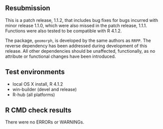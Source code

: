 ## Resubmission
This is a patch release, 1.1.2, that includes bug fixes for bugs incurred with minor release 1.1.0, which were also missed in the patch release, 1.1.1.  Functions were also tested to be compatible with R 4.1.2.

The package, `geomorph`, is developed by the same authors as `RRPP`.  The reverse dependency has been addressed during development of this release.  All other dependencies should be unaffected, functionally, as no attribute or functional changes have been introduced.

## Test environments
* local OS X install, R 4.1.2
* win-builder (devel and release)
* R-hub (all platforms)

## R CMD check results
There were no ERRORs or WARNINGs. 


